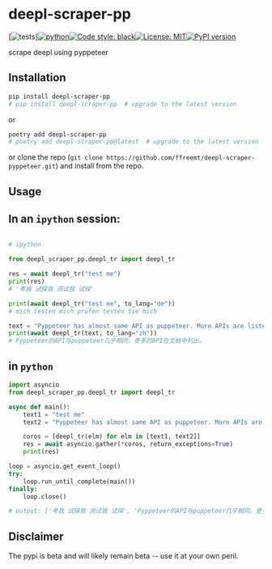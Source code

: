 # deepl-scraper-pp
[![tests](https://github.com/ffreemt/deepl-scraper-pyppeteer/actions/workflows/routine-tests.yml/badge.svg)][![python](https://img.shields.io/static/v1?label=python+&message=3.7%2B&color=blue)](https://img.shields.io/static/v1?label=python+&message=3.7%2B&color=blue)[![Code style: black](https://img.shields.io/badge/code%20style-black-000000.svg)](https://github.com/psf/black)[![License: MIT](https://img.shields.io/badge/License-MIT-yellow.svg)](https://opensource.org/licenses/MIT)[![PyPI version](https://badge.fury.io/py/deepl-scraper-pp.svg)](https://badge.fury.io/py/deepl-scraper-pp)

scrape deepl using pyppeteer

## Installation

```bash
pip install deepl-scraper-pp
# pip install deepl-scraper-pp  # upgrade to the latest version
```
or
```bash
poetry add deepl-scraper-pp
# poetry add deepl-scraper-pp@latest  # upgrade to the latest version
```

or clone the repo (``git clone https://github.com/ffreemt/deepl-scraper-pyppeteer.git``) and install from the repo.

## Usage

## In an `ipython` session:

```python

# ipython

from deepl_scraper_pp.deepl_tr import deepl_tr

res = await deepl_tr("test me")
print(res)
# '考我 试探我 测试我 试探'

print(await deepl_tr("test me", to_lang="de"))
# mich testen mich prüfen testen Sie mich

text = "Pyppeteer has almost same API as puppeteer. More APIs are listed in the document"
print(await deepl_tr(text, to_lang="zh"))
# Pyppeteer的API与puppeteer几乎相同。更多的API在文档中列出。
```

## in `python`

```python
import asyncio
from deepl_scraper_pp.deepl_tr import deepl_tr

async def main():
    text1 = "test me"
    text2 = "Pyppeteer has almost same API as puppeteer. More APIs are listed in the document"

    coros = [deepl_tr(elm) for elm in [text1, text2]]
    res = await asyncio.gather(*coros, return_exceptions=True)
    print(res)

loop = asyncio.get_event_loop()
try:
    loop.run_until_complete(main())
finally:
    loop.close()

# output: ['考我 试探我 测试我 试探', 'Pyppeteer的API与puppeteer几乎相同。更多的API在文档中列出']

```

## Disclaimer

The pypi is beta and will likely remain beta -- use it at your own peril.
